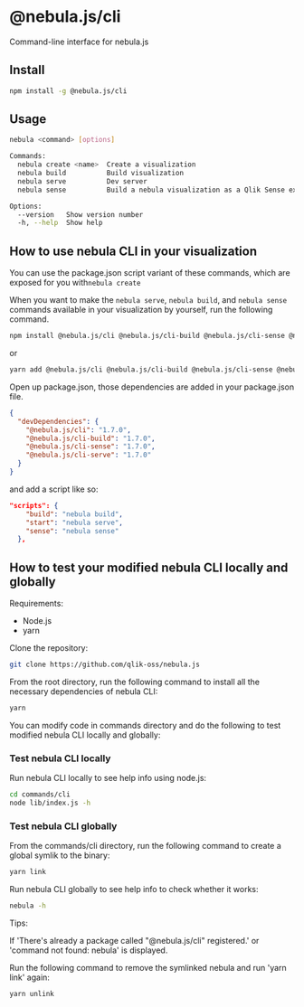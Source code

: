 # @nebula.js/cli

Command-line interface for nebula.js

## Install

```sh
npm install -g @nebula.js/cli
```

## Usage

```sh
nebula <command> [options]

Commands:
  nebula create <name>  Create a visualization
  nebula build          Build visualization
  nebula serve          Dev server
  nebula sense          Build a nebula visualization as a Qlik Sense extension

Options:
  --version   Show version number                                      [boolean]
  -h, --help  Show help                                                [boolean]
```

## How to use nebula CLI in your visualization

You can use the package.json script variant of these commands, which are exposed for you with`nebula create`

When you want to make the `nebula serve`, `nebula build`, and `nebula sense` commands available in your visualization by yourself, run the following command.

```bash
npm install @nebula.js/cli @nebula.js/cli-build @nebula.js/cli-sense @nebula.js/cli-serve
```

or

```bash
yarn add @nebula.js/cli @nebula.js/cli-build @nebula.js/cli-sense @nebula.js/cli-serve
```

Open up package.json, those dependencies are added in your package.json file.

```json
{
  "devDependencies": {
    "@nebula.js/cli": "1.7.0",
    "@nebula.js/cli-build": "1.7.0",
    "@nebula.js/cli-sense": "1.7.0",
    "@nebula.js/cli-serve": "1.7.0"
  }
}
```

and add a script like so:

```json
"scripts": {
    "build": "nebula build",
    "start": "nebula serve",
    "sense": "nebula sense"
  },
```

## How to test your modified nebula CLI locally and globally

Requirements:

- Node.js
- yarn

Clone the repository:

```sh
git clone https://github.com/qlik-oss/nebula.js
```

From the root directory, run the following command to install all the necessary dependencies of nebula CLI:

```sh
yarn
```

You can modify code in commands directory and do the following to test modified nebula CLI locally and globally:

### Test nebula CLI locally

Run nebula CLI locally to see help info using node.js:

```sh
cd commands/cli
node lib/index.js -h
```

### Test nebula CLI globally

From the commands/cli directory, run the following command to create a global symlik to the binary:

```sh
yarn link
```

Run nebula CLI globally to see help info to check whether it works:

```sh
nebula -h
```

Tips:

If 'There's already a package called "@nebula.js/cli" registered.' or 'command not found: nebula' is displayed.

Run the following command to remove the symlinked nebula and run 'yarn link' again:

```sh
yarn unlink
```
